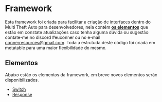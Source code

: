 # Framework
Esta framework foi criada para facilitar a criação de interfaces dentro do Multi Theft Auto para desenvolvedores, nela contém **[os elementos](#elementos)** que estão em constate atualizações caso tenha alguma dúvida ou sugestão contate-me no discord #euconner ou no e-mail connerresources@gmail.com.
Toda a estrutuda deste código foi criada em metatable para uma maior flexibilidade do mesmo.

## Elementos
Abaixo estão os elementos da framework, em breve novos elementos serão disponibilizados.
- [Switch](elements/readme.md#switch)
- [Response](elements/readme.md#response)